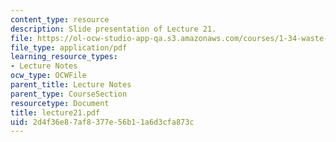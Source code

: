 ```yaml
---
content_type: resource
description: Slide presentation of Lecture 21.
file: https://ol-ocw-studio-app-qa.s3.amazonaws.com/courses/1-34-waste-containment-and-remediation-technology-spring-2004/2d4f36e87af8377e56b11a6d3cfa873c_lecture21.pdf
file_type: application/pdf
learning_resource_types:
- Lecture Notes
ocw_type: OCWFile
parent_title: Lecture Notes
parent_type: CourseSection
resourcetype: Document
title: lecture21.pdf
uid: 2d4f36e8-7af8-377e-56b1-1a6d3cfa873c
---
```

